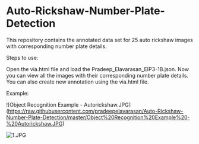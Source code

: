 # Auto-Rickshaw-Number-Plate-Detection
This repository contains the annotated data set for 25 auto rickshaw images with corresponding number plate details.

Steps to use:

Open the via.html file and load the Pradeep_Elavarasan_EIP3-1B.json. Now you can view all the images with their corresponding number plate details. You can also create new annotation using the via.html file. 

Example:

![Object Recognition Example - Autorickshaw.JPG] (https://raw.githubusercontent.com/pradeepelavarasan/Auto-Rickshaw-Number-Plate-Detection/master/Object%20Recognition%20Example%20-%20Autorickshaw.JPG)

![1.JPG](https://raw.githubusercontent.com/pradeepelavarasan/EIP3/6dfbb448539a39e1499153940953f0d699126d8d/1.JPG)
